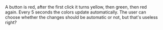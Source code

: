 A button is red, after the first click it turns yellow, then green, then red again.  Every 5 seconds the colors update automatically.  The user can choose whether the changes should be automatic or not, but that's useless right?
